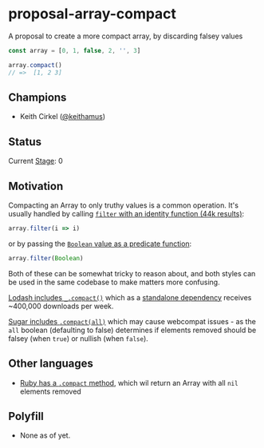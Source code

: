 # proposal-array-compact

A proposal to create a more compact array, by discarding falsey values

```js
const array = [0, 1, false, 2, '', 3]

array.compact()
// =>  [1, 2 3]
```

## Champions

- Keith Cirkel ([@keithamus](https://github.com/keithamus/))

## Status

Current [Stage](https://tc39.es/process-document/): 0

## Motivation

Compacting an Array to only truthy values is a common operation. It's
usually handled by calling [`filter` with an identity function
(44k results)][filter_id]:

```js
array.filter(i => i)
```

or by passing the [`Boolean` value as a predicate function][filter_b]:

```js
array.filter(Boolean)
```

Both of these can be somewhat tricky to reason about, and both
styles can be used in the same codebase to make matters more
confusing.

[Lodash includes `_.compact()`][lodash] which as a [standalone
dependency][lodash-npm] receives ~400,000 downloads per week.

[Sugar includes `.compact(all)`][sugar] which may cause
webcompat issues - as the `all` boolean (defaulting to false)
determines if elements removed should be falsey (when `true`)
or nullish (when `false`).

## Other languages

- [Ruby has a `.compact` method][ruby], which wil return an
  Array with all `nil` elements removed

## Polyfill

- None as of yet.

[filter_id]: https://cs.github.com/?scopeName=All+repos&scope=&q=%2F.filter%5C%28%5Ba-z%5D%5Cs*%3D%3E%5Cs*%5Ba-z%5D%5C%29%2F+%28language%3AJavaScript+OR+language%3ATypeScript%29
[filter_b]: https://cs.github.com/?q=%2F.filter%5C(Boolean%5C)%2F%20(language%3AJavaScript%20OR%20language%3ATypeScript)%20repo%3Afacebook%2Freact&scopeName=All%20repos&scope=
[lodash]: https://lodash.com/docs/4.17.15#compact
[lodash-npm]: https://www.npmjs.com/package/lodash.compact
[sugar]: https://sugarjs.com/docs/#/Array/compact
[ruby]: https://ruby-doc.org/core-2.7.0/Array.html#method-i-compact
